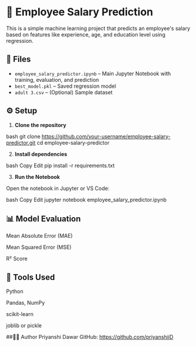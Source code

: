 # 🧠 Employee Salary Prediction

This is a simple machine learning project that predicts an employee's salary based on features like experience, age, and education level using regression.

## 📁 Files

- `employee_salary_predictor.ipynb` – Main Jupyter Notebook with training, evaluation, and prediction
- `best_model.pkl` – Saved regression model
- `adult 3.csv` – (Optional) Sample dataset

## ⚙️ Setup

1. **Clone the repository**

bash
git clone https://github.com/your-username/employee-salary-predictor.git
cd employee-salary-predictor

2. **Install dependencies**

bash
Copy
Edit
pip install -r requirements.txt

3. **Run the Notebook**

Open the notebook in Jupyter or VS Code:

bash
Copy
Edit
jupyter notebook employee_salary_predictor.ipynb

## 📊 Model Evaluation
Mean Absolute Error (MAE)

Mean Squared Error (MSE)

R² Score

## 🧩 Tools Used
Python

Pandas, NumPy

scikit-learn

joblib or pickle

##👩‍💻 Author
Priyanshi Dawar
GitHub: https://github.com/priyanshiiD

